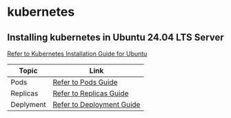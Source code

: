 # kubernetes
## Installing kubernetes in Ubuntu 24.04 LTS Server

[Refer to Kubernetes Installation Guide for Ubuntu](manuals/kubernetes-installation-ubuntu.MD) 


| Topic   | Link |
|------------|------------|
| Pods |  [Refer to Pods Guide ](manuals/pods.MD)  |
| Replicas | [ Refer to Replicas Guide ](manuals/replicas.MD) |
| Deplyment | [ Refer to Deployment Guide ](manuals/deployment.MD) |

